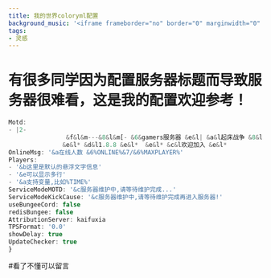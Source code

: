 ```yaml
---
title: 我的世界coloryml配置
background_music: '<iframe frameborder="no" border="0" marginwidth="0" marginheight="0" width=330 height=86 src="//music.163.com/outchain/player?type=2&id=29207835&auto=1&height=66"></iframe>'
tags:
- 灵感
---
```

# 有很多同学因为配置服务器标题而导致服务器很难看，这是我的配置欢迎参考！
```javascript
Motd:
- |2-
                &f&l&m---&8&l&m[- &6&gamers服务器 &e&l| &a&l起床战争 &8&l&m-]&f&l&m---&0
               &e&l* &d&l1.8.8 &e&l*  &e&l* &c&l欢迎加入 &e&l*
OnlineMsg: '&a在线人数 &6%ONLINE%&7/&6%MAXPLAYER%'
Players:
- '&b这里是默认的悬浮文字信息'
- '&e可以显示多行'
- '&a支持变量,比如%TIME%'
ServiceModeMOTD: '&c服务器维护中,请等待维护完成...'
ServiceModeKickCause: '&c服务器维护中,请等待维护完成再进入服务器!'
useBungeeCord: false
redisBungee: false
AttributionServer: kaifuxia
TPSFormat: '0.0'
showDelay: true
UpdateChecker: true
}
```


#看了不懂可以留言

<script src="https://utteranc.es/client.js"
        repo="hongchenkai/plcc"
        issue-term="pathname"
        theme="github-dark-orange"
        crossorigin="anonymous"
        async>
</script>
